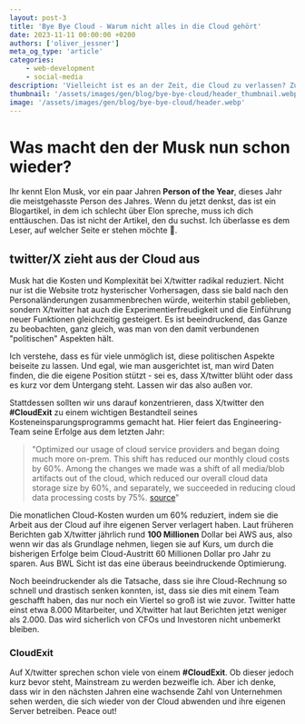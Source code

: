 ```yaml
---
layout: post-3
title: 'Bye Bye Cloud - Warum nicht alles in die Cloud gehört'
date: 2023-11-11 00:00:00 +0200
authors: ['oliver_jessner']
meta_og_type: 'article'
categories:
    - web-development
    - social-media
description: 'Vielleicht ist es an der Zeit, die Cloud zu verlassen? Zumindest war es für X/twitter an der Zeit.'
thumbnail: '/assets/images/gen/blog/bye-bye-cloud/header_thumbnail.webp'
image: '/assets/images/gen/blog/bye-bye-cloud/header.webp'
---
```


# Was macht den der Musk nun schon wieder?

Ihr kennt Elon Musk, vor ein paar Jahren **Person of the Year**, dieses Jahr die meistgehasste Person des Jahres. Wenn du jetzt denkst, das ist ein Blogartikel, in dem ich schlecht über Elon spreche, muss ich dich enttäuschen. Das ist nicht der Artikel, den du suchst. Ich überlasse es dem Leser, auf welcher Seite er stehen möchte 🙂.

## twitter/X zieht aus der Cloud aus

Musk hat die Kosten und Komplexität bei X/twitter radikal reduziert. Nicht nur ist die Website trotz hysterischer Vorhersagen, dass sie bald nach den Personaländerungen zusammenbrechen würde, weiterhin stabil geblieben, sondern X/twitter hat auch die Experimentierfreudigkeit und die Einführung neuer Funktionen gleichzeitig gesteigert. Es ist beeindruckend, das Ganze zu beobachten, ganz gleich, was man von den damit verbundenen "politischen" Aspekten hält.

Ich verstehe, dass es für viele unmöglich ist, diese politischen Aspekte beiseite zu lassen. Und egal, wie man ausgerichtet ist, man wird Daten finden, die die eigene Position stützt - sei es, dass X/twitter blüht oder dass es kurz vor dem Untergang steht. Lassen wir das also außen vor.

Stattdessen sollten wir uns darauf konzentrieren, dass X/twitter den **#CloudExit** zu einem wichtigen Bestandteil seines Kosteneinsparungsprogramms gemacht hat. Hier feiert das Engineering-Team seine Erfolge aus dem letzten Jahr:

> "Optimized our usage of cloud service providers and began doing much more on-prem. This shift has reduced our monthly cloud costs by 60%. Among the changes we made was a shift of all media/blob artifacts out of the cloud, which reduced our overall cloud data storage size by 60%, and separately, we succeeded in reducing cloud data processing costs by 75%. [source](https://twitter.com/XEng/status/1717754398410240018)"

Die monatlichen Cloud-Kosten wurden um 60% reduziert, indem sie die Arbeit aus der Cloud auf ihre eigenen Server verlagert haben. Laut früheren Berichten gab X/twitter jährlich rund **100 Millionen** Dollar bei AWS aus, also wenn wir das als Grundlage nehmen, liegen sie auf Kurs, um durch die bisherigen Erfolge beim Cloud-Austritt 60 Millionen Dollar pro Jahr zu sparen. Aus BWL Sicht ist das eine überaus beeindruckende Optimierung.

Noch beeindruckender als die Tatsache, dass sie ihre Cloud-Rechnung so schnell und drastisch senken konnten, ist, dass sie dies mit einem Team geschafft haben, das nur noch ein Viertel so groß ist wie zuvor. Twitter hatte einst etwa 8.000 Mitarbeiter, und X/twitter hat laut Berichten jetzt weniger als 2.000. Das wird sicherlich von CFOs und Investoren nicht unbemerkt bleiben.

### CloudExit

Auf X/twitter sprechen schon viele von einem **#CloudExit**.
Ob dieser jedoch kurz bevor steht, Mainstream zu werden bezweifle ich. Aber ich denke, dass wir in den nächsten Jahren eine wachsende Zahl von Unternehmen sehen werden, die sich wieder von der Cloud abwenden und ihre eigenen Server betreiben. Peace out!
